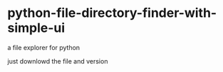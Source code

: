 # python-file-directory-finder-with-simple-ui
a file explorer for python

just downlowd the file and version
